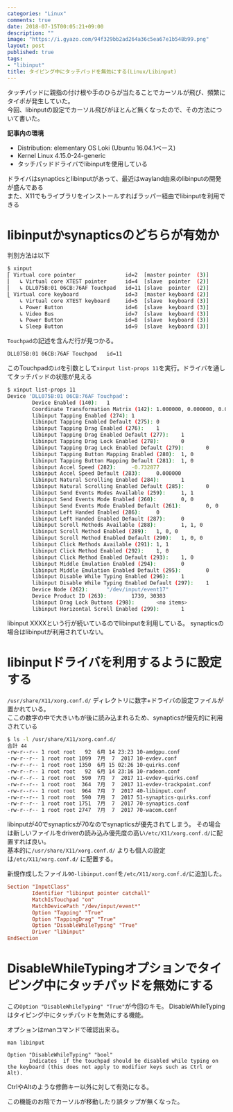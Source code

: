 ```yaml
---
categories: "Linux"
comments: true
date: 2018-07-15T00:05:21+09:00
description: ""
image: "https://i.gyazo.com/94f329bb2ad264a36c5ea67e1b548b99.png"
layout: post
published: true
tags:
- "libinput"
title: タイピング中にタッチパッドを無効にする(Linux/Libinput)
---
```


タッチパッドに親指の付け根や手のひらが当たることでカーソルが飛び、頻繁にタイポが発生していた。  
今回、libinputの設定でカーソル飛びがほとんど無くなったので、その方法について書いた。

**記事内の環境**

- Distribution: elementary OS Loki (Ubuntu 16.04.1ベース)
- Kernel Linux 4.15.0-24-generic
- タッチパッドドライバでlibinputを使用している

ドライバはsynapticsとlibinputがあって、最近はwayland由来のlibinputの開発が盛んである  
また、X11でもライブラリをインストールすればラッパー経由でlibinputを利用できる

# libinputかsynapticsのどちらが有効か

判別方法は以下

```bash
$ xinput
⎡ Virtual core pointer                id=2  [master pointer  (3)]
⎜   ↳ Virtual core XTEST pointer      id=4  [slave  pointer  (2)]
⎜   ↳ DLL075B:01 06CB:76AF Touchpad   id=11 [slave  pointer  (2)]
⎣ Virtual core keyboard               id=3  [master keyboard (2)]
    ↳ Virtual core XTEST keyboard     id=5  [slave  keyboard (3)]
    ↳ Power Button                    id=6  [slave  keyboard (3)]
    ↳ Video Bus                       id=7  [slave  keyboard (3)]
    ↳ Power Button                    id=8  [slave  keyboard (3)]
    ↳ Sleep Button                    id=9  [slave  keyboard (3)]
```

`Touchpad`の記述を含んだ行が見つかる。
```bash
DLL075B:01 06CB:76AF Touchpad   id=11
```

このTouchpadの`id`を引数として`xinput list-props 11`を実行。ドライバを通してタッチパッドの状態が見える

```bash
$ xinput list-props 11
Device 'DLL075B:01 06CB:76AF Touchpad':
        Device Enabled (140):   1
        Coordinate Transformation Matrix (142): 1.000000, 0.000000, 0.000000, 0.000000, 1.000000, 0.000000, 0.000000, 0.000000, 1.000000
        libinput Tapping Enabled (274): 1
        libinput Tapping Enabled Default (275): 0
        libinput Tapping Drag Enabled (276):    1
        libinput Tapping Drag Enabled Default (277):    1
        libinput Tapping Drag Lock Enabled (278):       0
        libinput Tapping Drag Lock Enabled Default (279):       0
        libinput Tapping Button Mapping Enabled (280):  1, 0
        libinput Tapping Button Mapping Default (281):  1, 0
        libinput Accel Speed (282):     -0.732877
        libinput Accel Speed Default (283):     0.000000
        libinput Natural Scrolling Enabled (284):       1
        libinput Natural Scrolling Enabled Default (285):       0
        libinput Send Events Modes Available (259):     1, 1
        libinput Send Events Mode Enabled (260):        0, 0
        libinput Send Events Mode Enabled Default (261):        0, 0
        libinput Left Handed Enabled (286):     0
        libinput Left Handed Enabled Default (287):     0
        libinput Scroll Methods Available (288):        1, 1, 0
        libinput Scroll Method Enabled (289):   1, 0, 0
        libinput Scroll Method Enabled Default (290):   1, 0, 0
        libinput Click Methods Available (291): 1, 1
        libinput Click Method Enabled (292):    1, 0
        libinput Click Method Enabled Default (293):    1, 0
        libinput Middle Emulation Enabled (294):        0
        libinput Middle Emulation Enabled Default (295):        0
        libinput Disable While Typing Enabled (296):    1
        libinput Disable While Typing Enabled Default (297):    1
        Device Node (262):      "/dev/input/event17"
        Device Product ID (263):        1739, 30383
        libinput Drag Lock Buttons (298):       <no items>
        libinput Horizontal Scroll Enabled (299):       1
```

libinput XXXXという行が続いているのでlibinputを利用している。
synapticsの場合はlibinputが利用されていない。


# libinputドライバを利用するように設定する

`/usr/share/X11/xorg.conf.d/` ディレクトリに数字+ドライバの設定ファイルが置かれている。  
ここの数字の中で大きいもが後に読み込まれるため、synapticsが優先的に利用されている



```bash
$ ls -l /usr/share/X11/xorg.conf.d/
合計 44
-rw-r--r-- 1 root root   92  6月 14 23:23 10-amdgpu.conf
-rw-r--r-- 1 root root 1099  7月  7  2017 10-evdev.conf
-rw-r--r-- 1 root root 1350  6月 15 02:26 10-quirks.conf
-rw-r--r-- 1 root root   92  6月 14 23:16 10-radeon.conf
-rw-r--r-- 1 root root  590  7月  7  2017 11-evdev-quirks.conf
-rw-r--r-- 1 root root  364  7月  7  2017 11-evdev-trackpoint.conf
-rw-r--r-- 1 root root  964  7月  7  2017 40-libinput.conf
-rw-r--r-- 1 root root  590  7月  7  2017 51-synaptics-quirks.conf
-rw-r--r-- 1 root root 1751  7月  7  2017 70-synaptics.conf
-rw-r--r-- 1 root root 2747  7月  7  2017 70-wacom.conf
```

libinputが40でsynapticsが70なのでsynapticsが優先されてしまう。
その場合は新しいファイルをdriverの読み込み優先度の高い`/etc/X11/xorg.conf.d/`に配置すれば良い。  
基本的に`/usr/share/X11/xorg.conf.d/` よりも個人の設定は`/etc/X11/xorg.conf.d/` に配置する。

新規作成したファイル`90-libinput.conf`を`/etc/X11/xorg.conf.d/`に追加した。 

```conf
Section "InputClass"
        Identifier "libinput pointer catchall"
        MatchIsTouchpad "on"
        MatchDevicePath "/dev/input/event*"
        Option "Tapping" "True"
        Option "TappingDrag" "True"
        Option "DisableWhileTyping" "True"
        Driver "libinput"
EndSection
```

# DisableWhileTypingオプションでタイピング中にタッチパッドを無効にする

この`Option "DisableWhileTyping" "True"`が今回のキモ。
DisableWhileTypingはタイピング中にタッチパッドを無効にする機能。 

オプションはmanコマンドで確認出来る。
```
man libinput
```

```man
Option "DisableWhileTyping" "bool"
       Indicates  if the touchpad should be disabled while typing on the keyboard (this does not apply to modifier keys such as Ctrl or Alt).
```

CtrlやAltのような修飾キー以外に対して有効になる。

この機能のお陰でカーソルが移動したり誤タップが無くなった。
